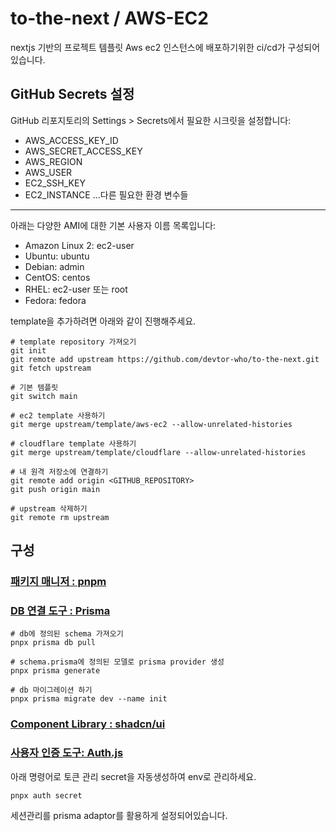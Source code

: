 # to-the-next / AWS-EC2

nextjs 기반의 프로젝트 템플릿
Aws ec2 인스턴스에 배포하기위한 ci/cd가 구성되어있습니다.

## GitHub Secrets 설정

GitHub 리포지토리의 Settings > Secrets에서 필요한 시크릿을 설정합니다:

- AWS_ACCESS_KEY_ID
- AWS_SECRET_ACCESS_KEY
- AWS_REGION
- AWS_USER
- EC2_SSH_KEY
- EC2_INSTANCE
  ...다른 필요한 환경 변수들

---

아래는 다양한 AMI에 대한 기본 사용자 이름 목록입니다:

- Amazon Linux 2: ec2-user
- Ubuntu: ubuntu
- Debian: admin
- CentOS: centos
- RHEL: ec2-user 또는 root
- Fedora: fedora

template을 추가하려면 아래와 같이 진행해주세요.

```
# template repository 가져오기
git init
git remote add upstream https://github.com/devtor-who/to-the-next.git
git fetch upstream

# 기본 템플릿
git switch main

# ec2 template 사용하기
git merge upstream/template/aws-ec2 --allow-unrelated-histories

# cloudflare template 사용하기
git merge upstream/template/cloudflare --allow-unrelated-histories

# 내 원격 저장소에 연결하기
git remote add origin <GITHUB_REPOSITORY>
git push origin main

# upstream 삭제하기
git remote rm upstream
```

## 구성

### [패키지 매니저 : pnpm](https://pnpm.io/ko/)

### [DB 연결 도구 : Prisma](https://www.prisma.io/)

```
# db에 정의된 schema 가져오기
pnpx prisma db pull

# schema.prisma에 정의된 모델로 prisma provider 생성
pnpx prisma generate

# db 마이그레이션 하기
pnpx prisma migrate dev --name init
```

### [Component Library : shadcn/ui](https://ui.shadcn.com/)

### [사용자 인증 도구: Auth.js](https://authjs.dev/)

아래 명령어로 토큰 관리 secret을 자동생성하여 env로 관리하세요.

```
pnpx auth secret
```

세션관리를 prisma adaptor를 활용하게 설정되어있습니다.
